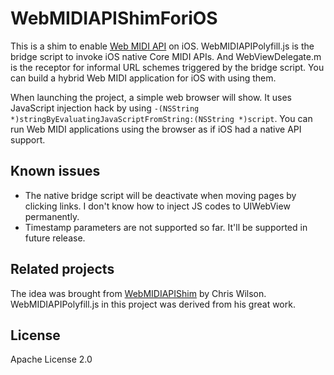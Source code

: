 WebMIDIAPIShimForiOS
====================
This is a shim to enable [Web MIDI API](https://dvcs.w3.org/hg/audio/raw-file/tip/midi/specification.html) on iOS. WebMIDIAPIPolyfill.js is the bridge script to invoke iOS native Core MIDI APIs. And WebViewDelegate.m is the receptor for informal URL schemes triggered by the bridge script. You can build a hybrid Web MIDI application for iOS with using them.

When launching the project, a simple web browser will show. It uses JavaScript injection hack by using `-(NSString *)stringByEvaluatingJavaScriptFromString:(NSString *)script`. You can run Web MIDI applications using the browser as if iOS had a native API support.

Known issues
--------------------
* The native bridge script will be deactivate when moving pages by clicking links. I don't know how to inject JS codes to UIWebView permanently.
* Timestamp parameters are not supported so far. It'll be supported in future release.

Related projects
--------------------
The idea was brought from [WebMIDIAPIShim](https://github.com/cwilso/WebMIDIAPIShim) by Chris Wilson. WebMIDIAPIPolyfill.js in this project was derived from his great work.

License
--------------------
Apache License 2.0
